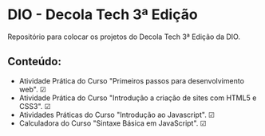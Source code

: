 # DIO - Decola Tech 3ª Edição
Repositório para colocar os projetos do Decola Tech 3ª Edição da DIO.

## Conteúdo:
- Atividade Prática do Curso "Primeiros passos para desenvolvimento web". ☑
- Atividade Prática do Curso "Introdução a criação de sites com HTML5 e CSS3". ☑
- Atividades Práticas do Curso "Introdução ao Javascript". ☑
- Calculadora do Curso "Sintaxe Básica em JavaScript". ☑
